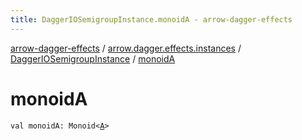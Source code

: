 ```yaml
---
title: DaggerIOSemigroupInstance.monoidA - arrow-dagger-effects
---
```


[arrow-dagger-effects](../../index.html) / [arrow.dagger.effects.instances](../index.html) / [DaggerIOSemigroupInstance](index.html) / [monoidA](./monoid-a.html)

# monoidA

`val monoidA: Monoid<`[`A`](index.html#A)`>`